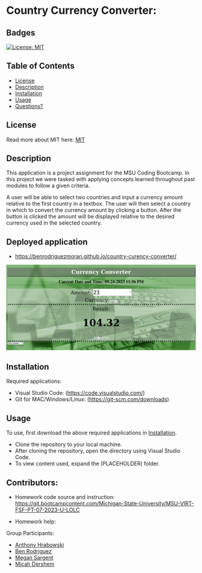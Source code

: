 # Country Currency Converter:

## Badges

[![License: MIT](https://img.shields.io/badge/License-MIT-yellow.svg)](https://opensource.org/licenses/MIT)

## Table of Contents

- [License](#license)
- [Description](#description)
- [Installation](#installation)
- [Usage](#usage)
- [Questions?](#questions)

## License

Read more about MIT here:
[MIT](https://opensource.org/licenses/MIT)

## Description

This application is a project assignment for the MSU Coding Bootcamp.
In this project we were tasked with applying concepts learned throughout past modules to follow a given criteria.

A user will be able to select two countries and input a currency amount relative to the first country in a textbox.
The user will then select a country in which to convert the currency amount by clicking a button.
After the button is clicked the amount will be displayed relative to the desired currency used in the selected country.    

## Deployed application
- https://benrodriguezmoran.github.io/country-curency-converter/

![Demo](./assets/showcase.png)

## Installation

Required applications:
- Visual Studio Code: (https://code.visualstudio.com/)
- Git for MAC/Windows/Linux: (https://git-scm.com/downloads)

## Usage

To use, first download the above required applications in [Installation](#installation).

- Clone the repository to your local machine.
- After cloning the repository, open the directory using Visual Studio Code.
- To view content used, expand the (PLACEHOLDER) folder. 


## Contributors:
- Homework code source and instruction: https://git.bootcampcontent.com/Michigan-State-University/MSU-VIRT-FSF-PT-07-2023-U-LOLC

- Homework help: 

Group Participants:     
- [Anthony Hrabowski](https://github.com/Ajhrabowski)
- [Ben Rodriguez](https://github.com/benrodriguezmoran)
- [Megan Sargent](https://github.com/mrsargent00)
- [Micah Dershem](https://github.com/G303K)
